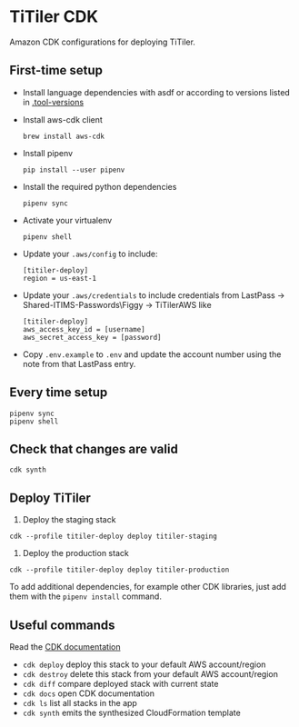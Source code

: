 # TiTiler CDK

Amazon CDK configurations for deploying TiTiler.

## First-time setup

* Install language dependencies with asdf or according to versions listed in [.tool-versions](/.tool-verions)

* Install aws-cdk client
  ```
  brew install aws-cdk
  ```

* Install pipenv
  ```
  pip install --user pipenv
  ```

* Install the required python dependencies
  ```
  pipenv sync
  ```

* Activate your virtualenv
  ```
  pipenv shell
  ```

* Update your `.aws/config` to include:
  ```
  [titiler-deploy]
  region = us-east-1
  ```

* Update your `.aws/credentials` to include credentials from LastPass -> Shared-ITIMS-Passwords\Figgy -> TiTilerAWS like
  ```
  [titiler-deploy]
  aws_access_key_id = [username]
  aws_secret_access_key = [password]
  ```

* Copy `.env.example` to `.env` and update the account number using the note from that LastPass entry.


## Every time setup

```
pipenv sync
pipenv shell
```

## Check that changes are valid

```
cdk synth
```

## Deploy TiTiler

1. Deploy the staging stack
  ```
  cdk --profile titiler-deploy deploy titiler-staging
  ```

1. Deploy the production stack
  ```
  cdk --profile titiler-deploy deploy titiler-production
  ```

To add additional dependencies, for example other CDK libraries, just add
them with the `pipenv install` command.

## Useful commands

Read the [CDK documentation](https://docs.aws.amazon.com/cdk/latest/guide/cli.html)

 * `cdk deploy`      deploy this stack to your default AWS account/region
 * `cdk destroy`     delete this stack from your default AWS account/region
 * `cdk diff`        compare deployed stack with current state
 * `cdk docs`        open CDK documentation
 * `cdk ls`          list all stacks in the app
 * `cdk synth`       emits the synthesized CloudFormation template
